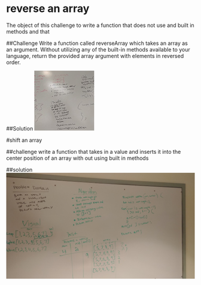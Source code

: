 # reverse an array
The object of this challenge to write a function that does not use and built in methods and that  


##Challenge 
Write a function called reverseArray which takes an array as an argument. Without utilizing any of the built-in methods available to your language, return the provided array argument with elements in reversed order.

##Solution 
![WHITE BOARD](assets/challengeone.jpg)



#shift an array

##challenge
write a function that takes in a value and inserts it into the center position of an array with out using built in methods

##solution
![WHITE BOARD](assets/challengetwo.jpg)